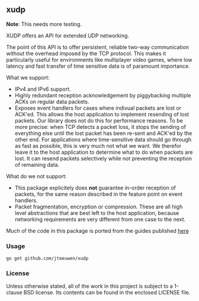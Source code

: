## xudp

**Note**: This needs more testing.

XUDP offers an API for extended UDP networking.

The point of this API is to offer persistent, reliable two-way communication
without the overhead imposed by the TCP protocol. This makes it particularly
useful for environments like multiplayer video games, where low latency and
fast transfer of time sensitive data is of paramount importance.

What we support:

* IPv4 and IPv6 support.
* Highly redundant reception acknowledgement by piggybacking multiple
  ACKs on regular data packets.
* Exposes event handlers for cases where indivual packets are lost or ACK'ed.
  This allows the host application to implement resending of lost packets.
  Our library does not do this for performance reasons. To be more
  precise: when TCP detects a packet loss, it stops the sending of
  everything else until the lost packet has been re-sent and ACK'ed by
  the other end. For applications where time-sensitive data should
  go through as fast as possible, this is very much not what we want.
  We therefor leave it to the host application to determine
  what to do when packets are lost. It can resend packets selectively
  while not preventing the reception of remaining data.


What do we not support:

* This package explicitely does **not** guarantee in-order reception
  of packets, for the same reason described in the feature point on
  event handlers.
* Packet fragmentation, encryption or compression. These are all high
  level abstractions that are best left to the host application, because
  networking requirements are very different from one case to the next.

Much of the code in this package is ported from the guides published [here][1]

[1]: http://gafferongames.com/networking-for-game-programmers/udp-vs-tcp/


### Usage

    go get github.com/jteeuwen/xudp


### License

Unless otherwise stated, all of the work in this project is subject to a
1-clause BSD license. Its contents can be found in the enclosed LICENSE file.

